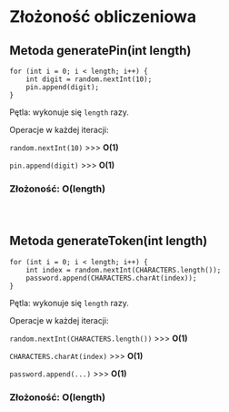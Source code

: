 # Złożoność obliczeniowa

## Metoda generatePin(int length)
```
for (int i = 0; i < length; i++) {
    int digit = random.nextInt(10);
    pin.append(digit);
}
```

Pętla: wykonuje się `length` razy.

Operacje w każdej iteracji:

`random.nextInt(10)` >>> **O(1)**

`pin.append(digit)` >>> **O(1)**

### Złożoność: O(length) <br/> <br/> <br/>

## Metoda generateToken(int length)
```
for (int i = 0; i < length; i++) {
    int index = random.nextInt(CHARACTERS.length());
    password.append(CHARACTERS.charAt(index));
}
```


Pętla: wykonuje się `length` razy.

Operacje w każdej iteracji:

`random.nextInt(CHARACTERS.length())` >>> **O(1)**

`CHARACTERS.charAt(index)` >>> **O(1)**

`password.append(...)` >>> **O(1)**

### Złożoność: O(length)
